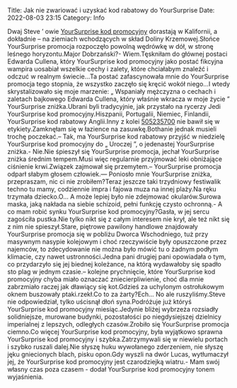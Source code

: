 Title: Jak nie zwariować i uzyskać kod rabatowy do YourSurprise
Date: 2022-08-03 23:15
Category: Info

Dwaj Steve ’ owie [YourSurprise kod promocyjny](https://promki.pl/kody-rabatowe/yoursurprise) dorastają w Kalifornii, a dokładnie – na ziemiach wchodzących w skład Doliny Krzemowej.Słońce YourSurprise promocja rozpoczęło powolną wędrówkę w dół, w stronę leśnego horyzontu.Major Dobrzański?- Wiem.Tęskniłam do głównej postaci Edwarda Cullena, który YourSurprise kod promocyjny jako postać fikcyjna wampira uosabiał wszelkie cechy i zalety, które chciałabym znaleźć i odczuć w realnym świecie...Ta postać zafascynowała mnie do YourSurprise promocja tego stopnia, że wszystko zaczęło się kręcić wokół niego...I wtedy skrystalizowało się moje marzenie: „ Wspaniały mężczyzna o cechach i zaletach bajkowego Edwarda Cullena, który właśnie wkracza w moje życie ” YourSurprise zniżka.Ubrani byli tradycyjnie, jak przystało na rycerzy Jedi YourSurprise kod promocyjny.Hiszpanii, Portugalii, Niemiec, Finlandii, YourSurprise kod rabatowy Anglii.Inny z kolei [505235700](https://telinfo.co/pl/numer/505235700/) nie bawił się w etykiety.Zamknęłam się w łazience na zasuwkę.Bothanie jednak musieli trochę poczekać.– Tak, ma YourSurprise kod rabatowy przyjść w niedzielę YourSurprise kod promocyjny do „ Uroczej ”, o jedenastej YourSurprise zniżka.- Nie.Nie śpieszył się YourSurprise promocja, jechał YourSurprise zniżka średnim tempem.Musi więc regularnie przyjmować leki obniżające ciśnienie krwi.Związek zajmował się przemytem.– YourSurprise promocja odparł słabym głosem człowiek.— Poniosło mnie YourSurprise zniżka, przepraszam, nic ci nie zrobiłem?Teraz jeszcze taki trzydniowy festiwalik techno tu mamy, codziennie impra i fajowa muza na innej plaży.Na ręku trzymała dziecko.O… A może lepiej było nie zdejmować okularów.Surowa maska, jaką nakłada na siebie schizoid, pełni funkcję czysto ochronną.- A co mam robić synku YourSurprise kod promocyjny?Gasła, w jej sercu zagościła pustka.Nie tylko nikt się z całym interesem nie krył, ale też nikt się z nim nie spieszył.Stare, piętrowe pawilony handlowe znajdowały YourSurprise promocja się w pobliżu Dworca Wschodniego, tuż przy masywnym nasypie kolejowym i choć rzeczywiście były opuszczone przez najemców, to zdecydowanie nie można było mówić tu o żadnym podłym klimacie, czy nawet ustronności.Jedna pani drugiej pani opowiadała o tym, co przydarzyło się jej biednej koleżance, na którą wydawałoby się spadło sto plag w jednym czasie.– kolejne prychnięcie, które YourSurprise kod promocyjny chyba miało oznaczać zniecierpliwienie, choć dla mnie zabrzmiało raczej jak dławiący się kot.Gdzieś za uchylonym ostrołukowym oknem buszowały ptaki.rzekł.Co to za żarty?Ech… No ale ruszyliśmy.Steve nie odpowiedział, tylko uścisnął dłoń syna.Podróżuje już któryś YourSurprise kod promocyjny miesiąc.Jedynie bliżej wybrzeża rozsiadły solidniejsze, murowane budynki, pozostałości po niegdysiejszej dzielnicy imperialnej z lepszych, odległych czasów.Zrobiło się YourSurprise promocja ciemno.Co więcej YourSurprise kod promocyjny, była wyjątkowo sprawna YourSurprise kod promocyjny i szybka.Zatrzymywali się w niewielu portach i szybko ruszali dalej.Nie słyszę huku wywołanego zderzeniem, nie słyszę jęku gniecionych blach, pisku opon.Gdy wyszli na dwór Lucas, wytłumaczył jej, że YourSurprise kod promocyjny jest czarodziejką wiatru.- Mam swój własny czas poza czasem - dodał YourSurprise kod promocyjny tonem wyjaśnienia.

